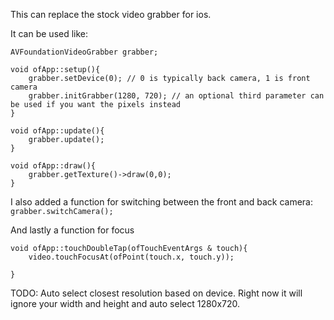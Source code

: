 This can replace the stock video grabber for ios.

It can be used like:
````
AVFoundationVideoGrabber grabber;

void ofApp::setup(){
	grabber.setDevice(0); // 0 is typically back camera, 1 is front camera
	grabber.initGrabber(1280, 720); // an optional third parameter can be used if you want the pixels instead 
}

void ofApp::update(){
	grabber.update();
}

void ofApp::draw(){
	grabber.getTexture()->draw(0,0);
}
````
I also added a function for switching between the front and back camera:
`grabber.switchCamera();`

And lastly a function for focus
````
void ofApp::touchDoubleTap(ofTouchEventArgs & touch){
    video.touchFocusAt(ofPoint(touch.x, touch.y));
    
}
````

TODO: 
Auto select closest resolution based on device. Right now it will ignore your width and height and auto select 1280x720.